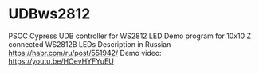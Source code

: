 # UDBws2812
PSOC Cypress UDB controller for  WS2812 LED
Demo program for 10x10 Z connected WS2812B LEDs
Description in Russian https://habr.com/ru/post/551942/
Demo video: https://youtu.be/HOevHYFYuEU